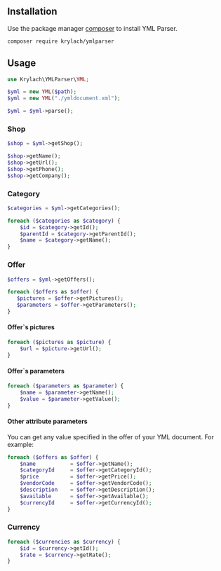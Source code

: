 ## Installation

Use the package manager [composer](https://getcomposer.org/) to install YML Parser.

```bash
composer require krylach/ymlparser
```

## Usage

```php
use Krylach\YMLParser\YML;

$yml = new YML($path);
$yml = new YML("./ymldocument.xml");

$yml = $yml->parse();
```
### Shop
```php
$shop = $yml->getShop();

$shop->getName();
$shop->getUrl();
$shop->getPhone();
$shop->getCompany();
```

### Category
```php
$categories = $yml->getCategories();

foreach ($categories as $category) {
    $id = $category->getId();
    $parentId = $category->getParentId();
    $name = $category->getName();
}
```

### Offer
```php
$offers = $yml->getOffers();

foreach ($offers as $offer) {
   $pictures = $offer->getPictures();
   $parameters = $offer->getParameters();
}
```

#### Offer`s pictures
```php
foreach ($pictures as $picture) {
    $url = $picture->getUrl();
}
```

#### Offer`s parameters
```php
foreach ($parameters as $parameter) {
    $name = $parameter->getName(); 
    $value = $parameter->getValue();
}
```

#### Other attribute parameters
You can get any value specified in the offer of your YML document.
For example:

```php
foreach ($offers as $offer) {
    $name           = $offer->getName();
    $categoryId     = $offer->getCategoryId();
    $price          = $offer->getPrice();
    $vendorCode     = $offer->getVendorCode();
    $description    = $offer->getDescription();
    $available      = $offer->getAvailable();
    $currencyId     = $offer->getCurrencyId();
}
```

### Currency
```php
foreach ($currencies as $currency) {
    $id = $currency->getId();
    $rate = $currency->getRate();
}
```
